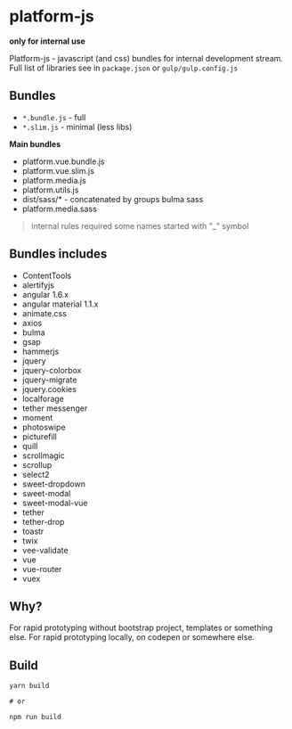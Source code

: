 # platform-js

**only for internal use**

Platform-js - javascript (and css) bundles for internal development stream.
Full list of libraries see in `package.json` or `gulp/gulp.config.js`

## Bundles

+ `*.bundle.js` - full
+ `*.slim.js` - minimal (less libs)

**Main bundles**

+ platform.vue.bundle.js
+ platform.vue.slim.js
+ platform.media.js
+ platform.utils.js
+ dist/sass/* - concatenated by groups bulma sass
+ platform.media.sass

> internal rules required some names started with "_" symbol

## Bundles includes

+ ContentTools
+ alertifyjs
+ angular 1.6.x
+ angular material 1.1.x
+ animate.css
+ axios
+ bulma
+ gsap
+ hammerjs
+ jquery
+ jquery-colorbox
+ jquery-migrate
+ jquery.cookies
+ localforage
+ tether messenger
+ moment
+ photoswipe
+ picturefill
+ quill
+ scrollmagic
+ scrollup
+ select2
+ sweet-dropdown
+ sweet-modal
+ sweet-modal-vue
+ tether
+ tether-drop
+ toastr
+ twix
+ vee-validate
+ vue
+ vue-router
+ vuex

## Why?

For rapid prototyping without bootstrap project, templates or something else. For rapid prototyping locally, on codepen or somewhere else.

## Build

```
yarn build

# or

npm run build
```
